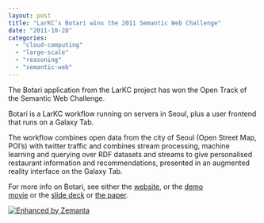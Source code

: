 ```yaml
---
layout: post
title: "LarKC’s Botari wins the 2011 Semantic Web Challenge"
date: "2011-10-28"
categories: 
  - "cloud-computing"
  - "large-scale"
  - "reasoning"
  - "semantic-web"
---
```


The Botari application from the LarKC project has won the Open Track of the Semantic Web Challenge.

Botari is a LarKC workflow running on servers in Seoul, plus a user frontend that runs on a Galaxy Tab.

The workflow combines open data from the city of Seoul (Open Street Map, POI’s) with twitter traffic and combines stream processing, machine learning and querying over RDF datasets and streams to give personalised restaurant information and recommendations, presented in an augmented reality interface on the Galaxy Tab.

For more info on Botari, see either the [website](http://larkc.cefriel.it/lbsma/bottari/), or the [demo movie](http://www.youtube.com/watch?v=c1FmZUz5BOo) or the [slide deck](http://www.slideshare.net/emanueledellavalle/bottari-location-based-social-media-analysis-with-semantic-web) or [the paper](http://www.cs.vu.nl/~pmika/swc/submissions2011/swc2011_submission_15.pdf).

[![Enhanced by Zemanta](http://img.zemanta.com/zemified_e.png?x-id=7c3935c5-53f5-404e-9ff7-cee81c49a08f)](http://www.zemanta.com/ "Enhanced by Zemanta")
